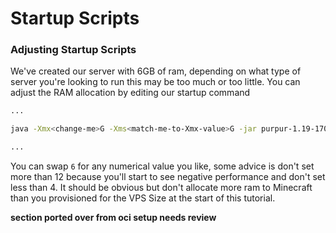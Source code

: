 # Startup Scripts



### Adjusting Startup Scripts

We've created our server with 6GB of ram, depending on what type of server you're looking to run this may be too much or too little. You can adjust the RAM allocation by editing our startup command 

```bash
...

java -Xmx<change-me>G -Xms<match-me-to-Xmx-value>G -jar purpur-1.19-1708.jar nogui

...
```

You can swap `6` for any numerical value you like, some advice is don't set more than 12 because you'll start to see negative performance and don't set less than 4. It should be obvious but don't allocate more ram to Minecraft than you provisioned for the VPS Size at the start of this tutorial.

__section ported over from oci setup needs review__